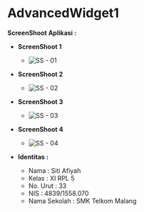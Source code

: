 # AdvancedWidget1

**ScreenShoot Aplikasi :**

* **ScreenShoot 1**
   * ![SS - 01](https://github.com/sitiafiyah/Intent1/blob/master/SS%20-%2001.png)
   
* **ScreenShoot 2**
  * ![SS - 02](https://github.com/sitiafiyah/Intent1/blob/master/SS%20-%2002.png)
  
* **ScreenShoot 3**
  * ![SS - 03](https://github.com/sitiafiyah/Intent1/blob/master/SS%20-%2003.png)

* **ScreenShoot 4**
  * ![SS - 04](https://github.com/sitiafiyah/Intent1/blob/master/SS%20-%2004.png)
  
  
* **Identitas :**
    * Nama : Siti Afiyah 
    * Kelas : XI RPL 5 
    * No. Urut : 33 
    * NIS : 4839/1558.070 
    * Nama Sekolah : SMK Telkom Malang
